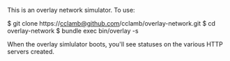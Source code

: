 This is an overlay network simulator.  To use:

  $ git clone https://cclamb@github.com/cclamb/overlay-network.git
  $ cd overlay-network
  $ bundle exec bin/overlay -s

When the overlay simlulator boots, you'll see statuses on the various HTTP servers created.